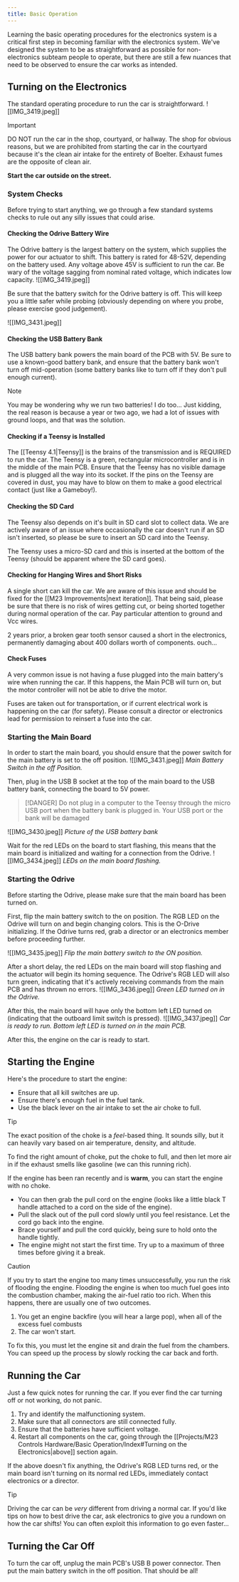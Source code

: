 ```yaml
---
title: Basic Operation
---
```

Learning the basic operating procedures for the electronics system is a critical first step in becoming familiar with the electronics system. We've designed the system to be as straightforward as possible for non-electronics subteam people to operate, but there are still a few nuances that need to be observed to ensure the car works as intended.

## Turning on the Electronics
The standard operating procedure to run the car is straightforward.
![[IMG_3419.jpeg]]


>[!IMPORTANT]
>DO NOT run the car in the shop, courtyard, or hallway. The shop for obvious reasons, but we are prohibited from starting the car in the courtyard because it's the clean air intake for the entirety of Boelter. Exhaust fumes are the opposite of clean air. 
>
> **Start the car outside on the street.**
> 

### System Checks
Before trying to start anything, we go through a few standard systems checks to rule out any silly issues that could arise.

#### Checking the Odrive Battery Wire
The Odrive battery is the largest battery on the system, which supplies the power for our actuator to shift. This battery is rated for 48-52V, depending on the battery used. Any voltage above 45V is sufficient to run the car. Be wary of the voltage sagging from nominal rated voltage, which indicates low capacity.
![[IMG_3419.jpeg]]

Be sure that the battery switch for the Odrive battery is off. This will keep you a little safer while probing (obviously depending on where you probe, please exercise good judgement).

![[IMG_3431.jpeg]]

#### Checking the USB Battery Bank
The USB battery bank powers the main board of the PCB with 5V. Be sure to use a known-good battery bank, and ensure that the battery bank won't turn off mid-operation (some battery banks like to turn off if they don't pull enough current).

>[!NOTE]
>You may be wondering why we run two batteries! I do too... Just kidding, the real reason is because a year or two ago, we had a lot of issues with ground loops, and that was the solution.

#### Checking if a Teensy is Installed

The [[Teensy 4.1|Teensy]] is the brains of the transmission and is REQUIRED to run the car. The Teensy is a green, rectangular microcontroller and is in the middle of the main PCB. Ensure that the Teensy has no visible damage and is plugged all the way into its socket. If the pins on the Teensy are covered in dust, you may have to blow on them to make a good electrical contact (just like a Gameboy!).

#### Checking the SD Card
The Teensy also depends on it's built in SD card slot to collect data. We are actively aware of an issue where occasionally the car doesn't run if an SD isn't inserted, so please be sure to insert an SD card into the Teensy.

The Teensy uses a micro-SD card and this is inserted at the bottom of the Teensy (should be apparent where the SD card goes).
#### Checking for Hanging Wires and Short Risks
A single short can kill the car. We are aware of this issue and should be fixed for the [[M23 Improvements|next iteration]]. That being said, please be sure that there is no risk of wires getting cut, or being shorted together during normal operation of the car. Pay particular attention to ground and Vcc wires.

2 years prior, a broken gear tooth sensor caused a short in the electronics, permanently damaging about 400 dollars worth of components. ouch...

#### Check Fuses
A very common issue is not having a fuse plugged into the main battery's wire when running the car. If this happens, the Main PCB will turn on, but the motor controller will not be able to drive the motor.

Fuses are taken out for transportation, or if current electrical work is happening on the car (for safety). Please consult a director or electronics lead for permission to reinsert a fuse into the car.

### Starting the Main Board
In order to start the main board, you should ensure that the power switch for the main battery is set to the off position.
![[IMG_3431.jpeg]]
*Main Battery Switch in the off Position.*

Then, plug in the USB B socket at the top of the main board to the USB battery bank, connecting the board to 5V power.

>[!DANGER]
>Do not plug in a computer to the Teensy through the micro USB port when the battery bank is plugged in. Your USB port or the bank will be damaged
>

![[IMG_3430.jpeg]]
*Picture of the USB battery bank*

Wait for the red LEDs on the board to start flashing, this means that the main board is initialized and waiting for a connection from the Odrive.
![[IMG_3434.jpeg]]
*LEDs on the main board flashing.*

### Starting the Odrive
Before starting the Odrive, please make sure that the main board has been turned on.

First, flip the main battery switch to the on position. The RGB LED on the Odrive will turn on and begin changing colors. This is the O-Drive initializing. If the Odrive turns red, grab a director or an electronics member before proceeding further.

![[IMG_3435.jpeg]]
*Flip the main battery switch to the ON position.*

After a short delay, the red LEDs on the main board will stop flashing and the actuator will begin its homing sequence. The Odrive's RGB LED will also turn green, indicating that it's actively receiving commands from the main PCB and has thrown no errors.
![[IMG_3436.jpeg]]
*Green LED turned on in the Odrive.*

After this, the main board will have only the bottom left LED turned on (indicating that the outboard limit switch is pressed).
![[IMG_3437.jpeg]]
*Car is ready to run. Bottom left LED is turned on in the main PCB.*

After this, the engine on the car is ready to start.


## Starting the Engine

Here's the procedure to start the engine:
- Ensure that all kill switches are up. 
- Ensure there's enough fuel in the fuel tank.
- Use the black lever on the air intake to set the air choke to full.


>[!TIP]
>
>The exact position of the choke is a *feel*-based thing. It sounds silly, but it can heavily vary based on air temperature, density, and altitude.
>
>To find the right amount of choke, put the choke to full, and then let more air in if the exhaust smells like gasoline (we can this running rich).
>
>If the engine has been ran recently and is **warm**, you can start the engine with no choke.


- You can then grab the pull cord on the engine (looks like a little black T handle attached to a cord on the side of the engine).
- Pull the slack out of the pull cord slowly until you feel resistance. Let the cord go back into the engine.
- Brace yourself and pull the cord quickly, being sure to hold onto the handle tightly.
- The engine might not start the first time. Try up to a maximum of three times before giving it a break.


>[!CAUTION]
>If you try to start the engine too many times unsuccessfully, you run the risk of flooding the engine. Flooding the engine is when too much fuel goes into the combustion chamber, making the air-fuel ratio too rich. When this happens, there are usually one of two outcomes.
>
>1. You get an engine backfire (you will hear a large pop), when all of the excess fuel combusts
>2. The car won't start.
>
>To fix this, you must let the engine sit and drain the fuel from the chambers. You can speed up the process by slowly rocking the car back and forth.


## Running the Car
Just a few quick notes for running the car. If you ever find the car turning off or not working, do not panic. 
1. Try and identify the malfunctioning system.
2. Make sure that all connectors are still connected fully.
3. Ensure that the batteries have sufficient voltage.
4. Restart all components on the car, going through the [[Projects/M23 Controls Hardware/Basic Operation/Index#Turning on the Electronics|above]] section again.

If the above doesn't fix anything, the Odrive's RGB LED turns red, or the main board isn't turning on its normal red LEDs, immediately contact electronics or a director.

>[!TIP]
>Driving the car can be *very* different from driving a normal car. If you'd like tips on how to best drive the car, ask electronics to give you a rundown on how the car shifts! You can often exploit this information to go even faster...

## Turning the Car Off
To turn the car off, unplug the main PCB's USB B power connector. Then put the main battery switch in the off position. That should be all!